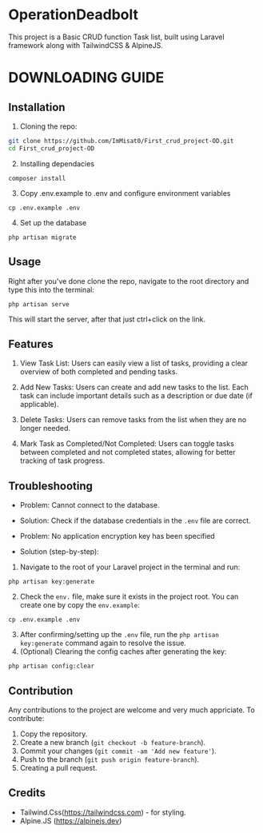 # OperationDeadbolt
This project is a Basic CRUD function Task list, built using Laravel framework along with TailwindCSS & AlpineJS.

# DOWNLOADING GUIDE
## Installation 
1. Cloning the repo:
```bash
git clone https://github.com/ImMisat0/First_crud_project-OD.git
cd First_crud_project-OD
```
2. Installing dependacies 
```
composer install
```

3. Copy .env.example to .env and configure environment variables
```
cp .env.example .env
```

4. Set up the database
```
php artisan migrate
```

## Usage
Right after you've done clone the repo, navigate to the root directory and type this into the terminal:
```
php artisan serve
``` 
This will start the server, after that just ctrl+click on the link.

## Features
1. View Task List:
Users can easily view a list of tasks, providing a clear overview of both completed and pending tasks.

2. Add New Tasks:
Users can create and add new tasks to the list. Each task can include important details such as a description or due date (if applicable).

3. Delete Tasks:
Users can remove tasks from the list when they are no longer needed.

4. Mark Task as Completed/Not Completed:
Users can toggle tasks between completed and not completed states, allowing for better tracking of task progress.

## Troubleshooting
- Problem: Cannot connect to the database.
+ Solution: Check if the database credentials in the `.env` file are correct.

- Problem: No application encryption key has been specified
+ Solution (step-by-step): 
1. Navigate to the root of your Laravel project in the terminal and run:
```
php artisan key:generate
```
2. Check the `env.` file, make sure it exists in the project root. You can create one by copy the `env.example`:
``` 
cp .env.example .env
```
3. After confirming/setting up the `.env` file, run the `php artisan key:generate` command again to resolve the issue.
4. (Optional) Clearing the config caches after generating the key:
```
php artisan config:clear
```


## Contribution
Any contributions to the project are welcome and very much appriciate. 
To contribute: 
1. Copy the repository.
2. Create a new branch (`git checkout -b feature-branch`).
3. Commit your changes (`git commit -am 'Add new feature'`).
4. Push to the branch (`git push origin feature-branch`).
5. Creating a pull request.

## Credits
- Tailwind.Css(https://tailwindcss.com) - for styling.
- Alpine.JS (https://alpinejs.dev) 

